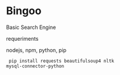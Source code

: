 # Bingoo
Basic Search Engine

requeriments

nodejs, npm, python, pip

<code> pip install requests beautifulsoup4 nltk mysql-connector-python <code>
